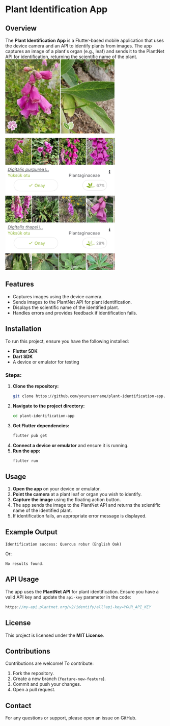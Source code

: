 # Plant Identification App

## Overview
The **Plant Identification App** is a Flutter-based mobile application that uses the device camera and an API to identify plants from images. The app captures an image of a plant's organ (e.g., leaf) and sends it to the PlantNet API for identification, returning the scientific name of the plant.
![Description of the image](plantn.png)

## Features
- Captures images using the device camera.
- Sends images to the PlantNet API for plant identification.
- Displays the scientific name of the identified plant.
- Handles errors and provides feedback if identification fails.

## Installation
To run this project, ensure you have the following installed:
- **Flutter SDK**
- **Dart SDK**
- A device or emulator for testing

### Steps:
1. **Clone the repository:**
   ```bash
   git clone https://github.com/yourusername/plant-identification-app.git
   ```
2. **Navigate to the project directory:**
   ```bash
   cd plant-identification-app
   ```
3. **Get Flutter dependencies:**
   ```bash
   flutter pub get
   ```
4. **Connect a device or emulator** and ensure it is running.
5. **Run the app:**
   ```bash
   flutter run
   ```

## Usage
1. **Open the app** on your device or emulator.
2. **Point the camera** at a plant leaf or organ you wish to identify.
3. **Capture the image** using the floating action button.
4. The app sends the image to the PlantNet API and returns the scientific name of the identified plant.
5. If identification fails, an appropriate error message is displayed.

## Example Output
```
Identification success: Quercus robur (English Oak)
```
Or:
```
No results found.
```

## API Usage
The app uses the **PlantNet API** for plant identification. Ensure you have a valid API key and update the `api-key` parameter in the code:
```dart
https://my-api.plantnet.org/v2/identify/all?api-key=YOUR_API_KEY
```

## License
This project is licensed under the **MIT License**.

## Contributions
Contributions are welcome! To contribute:
1. Fork the repository.
2. Create a new branch (`feature-new-feature`).
3. Commit and push your changes.
4. Open a pull request.

## Contact
For any questions or support, please open an issue on GitHub.

